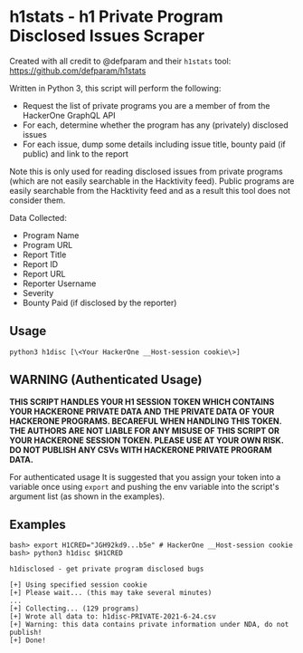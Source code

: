 
# h1stats - h1 Private Program Disclosed Issues Scraper
Created with all credit to @defparam and their `h1stats` tool: https://github.com/defparam/h1stats

Written in Python 3, this script will perform the following:

 - Request the list of private programs you are a member of from the HackerOne GraphQL API
 - For each, determine whether the program has any (privately) disclosed issues
 - For each issue, dump some details including issue title, bounty paid (if public) and link to the report

Note this is only used for reading disclosed issues from private programs (which are not easily searchable in the Hacktivity feed). Public programs are easily searchable from the Hacktivity feed and as a result this tool does not consider them.

Data Collected:
 - Program Name
 - Program URL
 - Report Title
 - Report ID
 - Report URL
 - Reporter Username
 - Severity
 - Bounty Paid (if disclosed by the reporter)

## Usage

```
python3 h1disc [\<Your HackerOne __Host-session cookie\>]
```

## WARNING (Authenticated Usage)
**THIS SCRIPT HANDLES YOUR H1 SESSION TOKEN WHICH CONTAINS YOUR HACKERONE PRIVATE DATA AND THE PRIVATE DATA OF YOUR HACKERONE PROGRAMS. BECAREFUL WHEN HANDLING THIS TOKEN. THE AUTHORS ARE NOT LIABLE FOR ANY MISUSE OF THIS SCRIPT OR YOUR HACKERONE SESSION TOKEN. PLEASE USE AT YOUR OWN RISK. DO NOT PUBLISH ANY CSVs WITH HACKERONE PRIVATE PROGRAM DATA.**

For authenticated usage It is suggested that you assign your token into a variable once using `export` and pushing the env variable into the script's argument list (as shown in the examples).


## Examples
```
bash> export H1CRED="JGH92kd9...b5e" # HackerOne __Host-session cookie 
bash> python3 h1disc $H1CRED

h1disclosed - get private program disclosed bugs

[+] Using specified session cookie
[+] Please wait... (this may take several minutes)
...
[+] Collecting... (129 programs)
[+] Wrote all data to: h1disc-PRIVATE-2021-6-24.csv
[+] Warning: this data contains private information under NDA, do not publish!
[+] Done!
```


